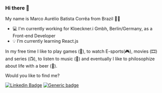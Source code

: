 ### Hi there 👋

My name is Marco Aurélio Batista Corrêa from Brazil 💚💛

- 💻 I'm currently working for Kloeckner.i Gmbh, Berlin/Germany, as a Front-end Developer
- 💡 I’m currently learning React.js

In my free time I like to play games (🎲), to watch E-sports(🎮), movies (🎞️) and series (📺), to listen to music (🎵) and eventually I like to philosophize about life with a beer (🍺).

Would you like to find me?

[![Linkedin Badge](https://img.shields.io/badge/-LinkedIn-blue?style=flat-square&logo=Linkedin&logoColor=white&link=https://www.linkedin.com/in/marcoabcorrea)](https://www.linkedin.com/in/marcoabcorrea)
[![Generic badge](https://img.shields.io/badge/Contact-Me-blue.svg)](http://marcoabcorrea.github.io/)
